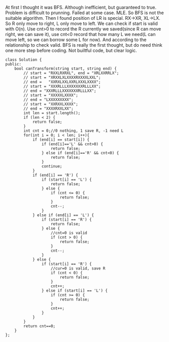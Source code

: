 At first I thought it was BFS. Although inefficient, but guaranteed to true. Problem is difficult to prunning. Failed at some case. MLE. So 
BFS is not the suitable algorithm. Then I found position of LR is special. RX->XR, XL->LX. So R only move to right, L only move to left. We 
can check if start is valid with O(n). Use cnt>0 to record the R currently we saved(since R can move right, we can save it), use cnt<0 record 
that how many L we need(L can move left, so we can borrow some L for now). And according to the relationship to check valid. BFS is really 
the first thought, but do need think one more step before coding. Not builtful code, but clear logic.
```
class Solution {
public:
    bool canTransform(string start, string end) {
        // start = "RXXLRXRXL", end = "XRLXXRRLX";
        // start = "XRXXLXLXXXXRXXXXLXXL";
        // end =   "XXRXLXXLXXRLXXXLXXXX";
        // start = "XXXRLLLXXXXXXXRLLLXX";
        // end = "XXXRLLLXXXXXXXRLLLXX";
        // start = "XXXXXLXXXX";
        // end = "LXXXXXXXXX";
        // start = "XXRXXLXXXX";
        // end = "XXXXRXXLXX";
        int len = start.length();
        if (len < 2) {
            return false;
        }
        int cnt = 0;//0 nothing, 1 save R, -1 need L
        for(int i = 0; i < len; i++){
            if (end[i] == start[i]) {
                if (end[i]=='L' && cnt>0) {
                    return false;
                } else if (end[i]=='R' && cnt<0) {
                    return false;
                }
                continue;
            }
            if (end[i] == 'R') {
                if (start[i] == 'L') {
                    return false;
                } else {
                    if (cnt <= 0) {
                        return false;
                    }
                    cnt--;
                }
            } else if (end[i] == 'L') {
                if (start[i] == 'R') {
                    return false;
                } else {
                    //cnt=0 is valid
                    if (cnt > 0) {
                        return false;
                    }
                    cnt--;
                }
            } else {
                if (start[i] == 'R') {
                    //cur=0 is valid, save R
                    if (cnt < 0) {
                        return false;
                    }
                    cnt++;
                } else if (start[i] == 'L') {
                    if (cnt >= 0) {
                        return false;
                    }
                    cnt++;
                }
            }
        }
        return cnt==0;
    }
};
```
